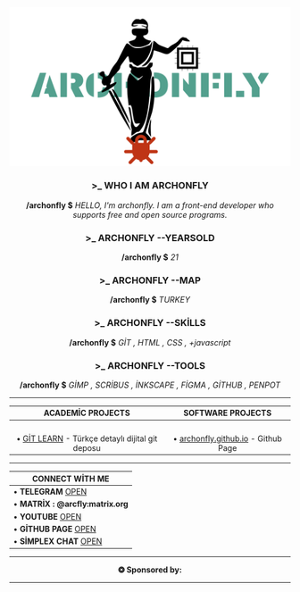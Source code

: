 <center>
<img src="image/a1.png">

<br>

 ### **\>\_** **WHO I AM** ARCHONFLY 
**/archonfly $** *HELLO, I'm archonfly. I am a front-end developer who supports free and open source programs.*
### **\>\_**  **ARCHONFLY** --YEARSOLD
**/archonfly $** *21*
### **\>\_**  **ARCHONFLY** --MAP
**/archonfly $** *TURKEY*
### **\>\_**  **ARCHONFLY** --SKİLLS
**/archonfly $** *GİT , HTML , CSS , +javascript*
### **\>\_**  **ARCHONFLY** --TOOLS
**/archonfly $** *GİMP , SCRİBUS , İNKSCAPE , FİGMA , GİTHUB , PENPOT*

<hr>

| **ACADEMİC PROJECTS** | **SOFTWARE PROJECTS** |
|:--------------------------------------:|:---------------------------------------:|
|<br>||
| • [GİT LEARN](https://github.com/archonfly/git-learn) - Türkçe detaylı dijital git deposu | • [archonfly.github.io](https://github.com/archonfly/archonfly.github.io) - Github Page |

<hr>

|**CONNECT WİTH ME**|
|----------------------------|
|• **TELEGRAM** [OPEN](https://t.me/Archonfly) |
|• **MATRİX : @arcfly:matrix.org**|
|• **YOUTUBE** [OPEN](https://www.youtube.com/@archonfly)|
|• **GİTHUB PAGE** [OPEN](archonfly.github.io)|
|• **SİMPLEX CHAT**  [OPEN](https://simplex.chat/contact#/?v=2-7&smp=smp%3A%2F%2Fhejn2gVIqNU6xjtGM3OwQeuk8ZEbDXVJXAlnSBJBWUA%3D%40smp16.simplex.im%2F_3hHch2gjEuLfrBAgCtmyauPE_EYH5oo%23%2F%3Fv%3D1-3%26dh%3DMCowBQYDK2VuAyEAOwoxUGZR_UU_-OoVVYLjp0jBxuQGVp2e19X4lMc3rgw%253D%26srv%3Dp3ktngodzi6qrf7w64mmde3syuzrv57y55hxabqcq3l5p6oi7yzze6qd.onion)|

<hr> 

**❂ Sponsored by:**

<hr>

</center>